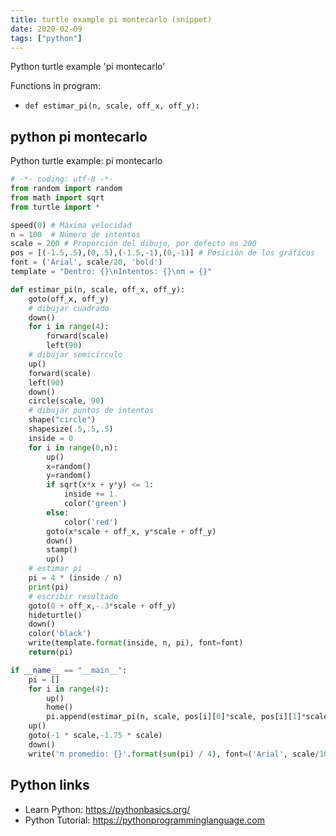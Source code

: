 ```yaml
---
title: turtle example pi montecarlo (snippet)
date: 2020-02-09
tags: ["python"]
---
```

Python turtle example 'pi montecarlo'

Functions in program: 
* `def estimar_pi(n, scale, off_x, off_y):`

## python pi montecarlo

Python turtle example: pi montecarlo

```python
# -*- coding: utf-8 -*-
from random import random
from math import sqrt
from turtle import *

speed(0) # Máxima velocidad
n = 100  # Número de intentos
scale = 200 # Proporción del dibujo, por defecto es 200
pos = [(-1.5,.5),(0,.5),(-1.5,-1),(0,-1)] # Posición de los gráficos
font = ('Arial', scale/20, 'bold')
template = "Dentro: {}\nIntentos: {}\nπ = {}"

def estimar_pi(n, scale, off_x, off_y):
    goto(off_x, off_y)
    # dibujar cuadrado
    down()
    for i in range(4):
        forward(scale)
        left(90)
    # dibujar semicírculo
    up()
    forward(scale)
    left(90)
    down()
    circle(scale, 90)
    # dibujar puntos de intentos
    shape("circle")
    shapesize(.5,.5,.5)
    inside = 0
    for i in range(0,n):
        up()
        x=random()
        y=random()
        if sqrt(x*x + y*y) <= 1:
            inside += 1.
            color('green')
        else:
            color('red')
        goto(x*scale + off_x, y*scale + off_y)
        down()
        stamp()
        up()
    # estimar pi
    pi = 4 * (inside / n)
    print(pi)
    # escribir resultado
    goto(0 + off_x,-.3*scale + off_y)
    hideturtle()
    down()
    color('black')
    write(template.format(inside, n, pi), font=font)
    return(pi)

if __name__ == "__main__":
    pi = []
    for i in range(4):
        up()
        home()
        pi.append(estimar_pi(n, scale, pos[i][0]*scale, pos[i][1]*scale))
    up()
    goto(-1 * scale,-1.75 * scale)
    down()
    write('π promedio: {}'.format(sum(pi) / 4), font=('Arial', scale/10, 'bold'))

```

## Python links

- Learn Python: https://pythonbasics.org/
- Python Tutorial: https://pythonprogramminglanguage.com
